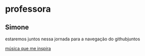 # professora

## Simone ##

 estaremos juntos nessa jornada para a navegação do 
 githubjuntos
 
[música que me inspira](https://www.youtube.com/watch?v=YNS19lO2_R8)

